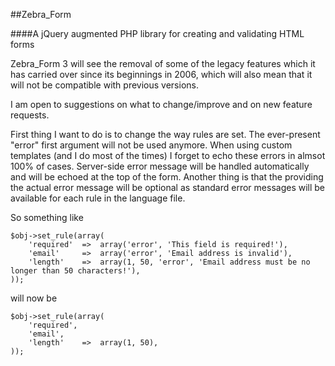 ##Zebra_Form

####A jQuery augmented PHP library for creating and validating HTML forms

Zebra_Form 3 will see the removal of some of the legacy features which it has carried over since its beginnings in 2006, which will also mean that it will not be compatible with previous versions.

I am open to suggestions on what to change/improve and on new feature requests.

First thing I want to do is to change the way rules are set. The ever-present "error" first argument will not be used anymore. When using custom templates (and I do most of the times) I forget to echo these errors in almsot 100% of cases. Server-side error message will be handled automatically and will be echoed at the top of the form. Another thing is that the providing the actual error message will be optional as standard error messages will be available for each rule in the language file. 

So something like

```
$obj->set_rule(array(
    'required'  =>  array('error', 'This field is required!'),
    'email'     =>  array('error', 'Email address is invalid'),
    'length'    =>  array(1, 50, 'error', 'Email address must be no longer than 50 characters!'),
));
```

will now be

```
$obj->set_rule(array(
    'required',
    'email',
    'length'    =>  array(1, 50),
));
```
